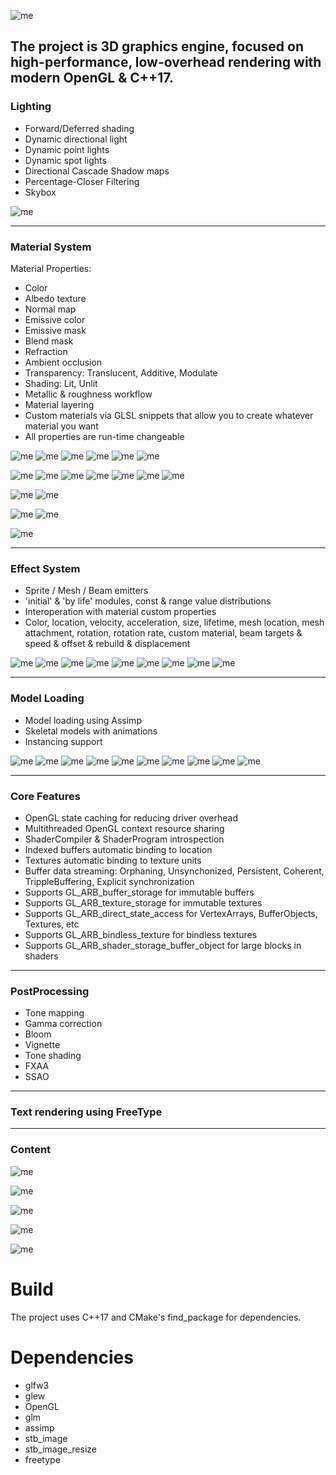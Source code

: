 ![me](content/logo.jpg)

## The project is 3D graphics engine, focused on high-performance, low-overhead rendering with modern OpenGL & C++17.

### Lighting

- Forward/Deferred shading
- Dynamic directional light
- Dynamic point lights
- Dynamic spot lights
- Directional Cascade Shadow maps
- Percentage-Closer Filtering
- Skybox

![me](content/lighting.gif)

---

### Material System

Material Properties:
- Сolor
- Albedo texture
- Normal map
- Emissive color
- Emissive mask
- Blend mask
- Refraction
- Ambient occlusion
- Transparency: Translucent, Additive, Modulate
- Shading: Lit, Unlit
- Metallic & roughness workflow
- Material layering
- Custom materials via GLSL snippets that allow you to create whatever material you want
- All properties are run-time changeable

![me](content/color.png) 
![me](content/albedo.png)
![me](content/emissive.png)
![me](content/open.gif)
![me](content/masked.png)
![me](content/refraction.png)

![me](content/basic1.png)
![me](content/basic2.png)
![me](content/basic3.png)
![me](content/basic4.png)
![me](content/basic5.png)
![me](content/basic6.png)
![me](content/basic7.png)

![me](content/translucent.png)
![me](content/additive_modulate.png)

![me](content/custom_materials.gif)
![me](content/layering.gif)

![me](content/fireball_hue_shift.gif)

---

### Effect System

- Sprite / Mesh / Beam emitters
- 'initial' & 'by life' modules, const & range value distributions
- Interoperation with material custom properties
- Color, location, velocity, acceleration, size, lifetime, mesh location, mesh attachment, rotation, rotation rate, custom material, beam targets & speed & offset & rebuild & displacement

![me](content/smoke.gif)
![me](content/shield.gif)
![me](content/fire.gif)
![me](content/explosion.gif)
![me](content/ball.gif)
![me](content/lightning_effect.gif)
![me](content/attachment.gif)
![me](content/skeleton_spawn_effect.gif)
![me](content/aura_effect.gif)
  
---

### Model Loading

- Model loading using Assimp
- Skeletal models with animations
- Instancing support

![me](content/thanos.png)
![me](content/daenerys.png)
![me](content/taskmaster.png)
![me](content/k2.png)
![me](content/skeleton.png)
![me](content/skeletal_model.gif)
![me](content/backpack.png)
![me](content/cyborg.png)
![me](content/drone.png)
![me](content/elemental.png)

---

### Core Features
- OpenGL state caching for reducing driver overhead 
- Multithreaded OpenGL context resource sharing
- ShaderCompiler & ShaderProgram introspection
- Indexed buffers automatic binding to location
- Textures automatic binding to texture units
- Buffer data streaming: Orphaning, Unsynchonized, Persistent, Coherent, TrippleBuffering, Explicit synchronization
- Supports GL_ARB_buffer_storage for immutable buffers
- Supports GL_ARB_texture_storage for immutable textures
- Supports GL_ARB_direct_state_access for VertexArrays, BufferObjects, Textures, etc
- Supports GL_ARB_bindless_texture for bindless textures
- Supports GL_ARB_shader_storage_buffer_object for large blocks in shaders

---

### PostProcessing
  - Tone mapping
  - Gamma correction
  - Bloom
  - Vignette
  - Tone shading
  - FXAA
  - SSAO
---

### Text rendering using FreeType
---

### Content
  
![me](content/materials_scene.png)

![me](content/effects_scene.png)

![me](content/models_scene.png)

![me](content/sponza.png)

![me](content/warlocks.png)

# Build
The project uses C++17 and CMake's find_package for dependencies.

# Dependencies
- glfw3
- glew
- OpenGL
- glm
- assimp
- stb_image
- stb_image_resize
- freetype

